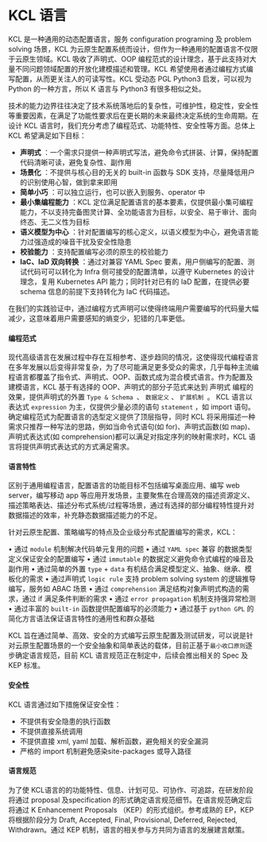 # KCL 语言

KCL 是一种通用的动态配置语言，服务 configuration programing 及 problem solving 场景，KCL 为云原生配置系统而设计，但作为一种通用的配置语言不仅限于云原生领域。KCL 吸收了声明式、OOP 编程范式的设计理念，基于此支持对大量不同问题领域配置的开放化建模描述和管理。KCL 希望使用者通过编程方式编写配置，从而更关注人的可读写性。KCL 受动态 PGL Python3 启发，可以视为 Python 的一种方言，所以 K 语言与 Python3 有很多相似之处。

技术的能力边界往往决定了技术系统落地后的复杂性，可维护性，稳定性，安全性等重要因素，在满足了功能性要求后在更长期的未来最终决定系统的生命周期。在设计 KCL 语言时，我们充分考虑了编程范式、功能特性、安全性等方面。总体上 KCL 希望满足如下目标：

* **声明式** ：一个需求只提供一种声明式写法，避免命令式拼装、计算，保持配置代码清晰可读，避免复杂性、副作用
* **场景化** ：不提供与核心目的无关的 built-in 函数与 SDK 支持，尽量降低用户的识别使用心智，做到拿来即用
* **简单小巧** ：可以独立运行，也可以嵌入到服务、operator 中
* **最小集编程能力** ：KCL 定位满足配置语言的基本要素，仅提供最小集可编程能力，不以支持完备图灵计算、全功能语言为目标，以安全、易于审计、面向终态、无二义性为目标
* **语义模型为中心** ：针对配置编写的核心定义，以语义模型为中心，避免语言能力过强造成的噪音干扰及安全性隐患
* **校验能力** ：支持配置编写必须的原生的校验能力
* **IaC、IaD 双向转换** ：通过对兼容 YAML Spec 要素，用户侧编写的配置、测试代码可可以转化为 Infra 侧可接受的配置清单，以遵守 Kubernetes 的设计理念，复用 Kubernetes API 能力；同时针对已有的 IaD 配置，在提供必要 schema 信息的前提下支持转化为 IaC 代码描述。

在我们的实践验证中，通过编程方式声明可以使得终端用户需要编写的代码量大幅减少，这意味着用户需要感知的熵变少，犯错的几率更低。

#### 编程范式
现代高级语言在发展过程中存在互相参考、逐步趋同的情况，这使得现代编程语言在多年发展以后变得非常复杂，为了尽可能满足更多受众的需求，几乎每种主流编程语言都覆盖了指令式、声明式、OOP、函数式成为混合模式语言。作为配置及建模语言，KCL 基于有选择的 OOP、声明式的部分子范式来达到 声明式 编程的效果，提供声明式的外置 `Type & Schema `、 `数据定义` 、 `扩展机制 `。 KCL 语言以表达式 `expression` 为主，仅提供少量必须的语句 `statement` ，如 import 语句。确定编程范式为配置语言的选型定义提供了顶层指导，同时 KCL 将采用描述一种需求只推荐一种写法的思路，例如当命令式语句(如 for)、声明式函数(如 map)、声明式表达式(如  comprehension)都可以满足对指定序列的映射需求时，KCL 语言将提供声明式表达式的方式满足需求。

#### 语言特性
区别于通用编程语言，配置语言的功能目标不包括编写桌面应用、编写 web server，编写移动 app 等应用开发场景，主要聚焦在合理高效的描述资源定义、描述策略表达、描述分布式系统/过程等场景，通过有选择的部分编程特性提升对数据描述的效率，补充静态数据描述能力的不足。

针对云原生配置、策略编写的特点及企业级分布式配置编写的需求，KCL：

• 通过 `module` 机制解决代码单元复用的问题
• 通过 `YAML spec` 兼容 的数据类型定义保证安全的配置编写
• 通过 `immutable` 的数据定义避免命令式编程的噪音及副作用
• 通过简单的外置 `type` + `data` 有机结合满足模型定义、抽象、继承、模板化的需求
• 通过声明式 `logic rule` 支持 problem solving system 的逻辑推导编写，服务如 ABAC 场景
• 通过 `comprehension` 满足结构对象声明式构造的需求，通过 if 满足条件判断的需求
• 通过 `error propagation`  机制支持强异常检测
• 通过丰富的 `built-in`   函数提供配置编写的必须能力
• 通过基于 `python GPL`  的简化方言语法保证语言特性的通用性和群众基础

KCL 旨在通过简单、高效、安全的方式编写云原生配置及测试研发，可以说是针对云原生配置场景的一个安全抽象和简单表达的载体，目前正基于`最小收口原则`逐步确定语言规范，目前 KCL 语言规范正在制定中，后续会推出相关的 Spec 及 KEP 标准。

#### 安全性

KCL 语言通过如下措施保证安全性：
* 不提供有安全隐患的执行函数
* 不提供直接系统调用
* 不提供直接 xml, yaml 加载、解析函数，避免相关的安全漏洞
* 严格的 import 机制避免感染site-packages 或导入路径

#### 语言规范

为了使 KCL语言的的功能特性、信息、计划可见、可协作、可追踪，在研发阶段将通过 proposal 及specification 的形式确定语言规范细节。在语言规范确定后将通过 K Enhancement Proposals （KEP）的形式组织。参考成熟的 EP，KEP 将根据阶段分为 Draft, Accepted, Final, Provisional, Deferred, Rejected, Withdrawn。通过 KEP 机制，语言的相关参与方共同为语言的发展建言献策。
